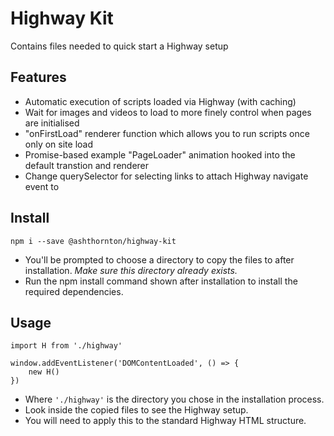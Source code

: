 # Highway Kit
Contains files needed to quick start a Highway setup

## Features
- Automatic execution of scripts loaded via Highway (with caching)
- Wait for images and videos to load to more finely control when pages are initialised
- "onFirstLoad" renderer function which allows you to run scripts once only on site load
- Promise-based example "PageLoader" animation hooked into the default transtion and renderer
- Change querySelector for selecting links to attach Highway navigate event to

## Install
`npm i --save @ashthornton/highway-kit`

- You'll be prompted to choose a directory to copy the files to after installation. _Make sure this directory already exists._
- Run the npm install command shown after installation to install the required dependencies.

## Usage
```
import H from './highway'

window.addEventListener('DOMContentLoaded', () => {
    new H()
})
```

- Where `'./highway'` is the directory you chose in the installation process.
- Look inside the copied files to see the Highway setup.
- You will need to apply this to the standard Highway HTML structure.
